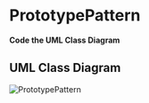 # PrototypePattern

**Code the UML Class Diagram**

## UML Class Diagram

![PrototypePattern](https://github.com/user-attachments/assets/b56b2745-c886-4e29-81d0-7d8ad84ffd45)
